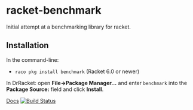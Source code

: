racket-benchmark
================

Initial attempt at a benchmarking library for racket.

Installation
------------

In the command-line:

  * `raco pkg install benchmark` (Racket 6.0 or newer)

In DrRacket: open **File->Package Manager...** and enter `benchmark`
into the **Package Source:** field and click **Install**.

[Docs](http://pkg-build.racket-lang.org/doc/benchmark/index.html)
[![Build Status](https://travis-ci.org/stamourv/racket-benchmark.png?branch=master)](https://travis-ci.org/stamourv/racket-benchmark)
